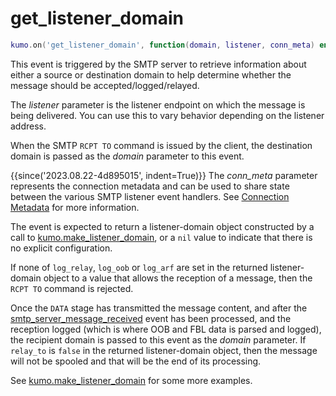 # get_listener_domain

```lua
kumo.on('get_listener_domain', function(domain, listener, conn_meta) end)
```

This event is triggered by the SMTP server to retrieve information about
either a source or destination domain to help determine whether the message
should be accepted/logged/relayed.

The *listener* parameter is the listener endpoint on which the message
is being delivered.  You can use this to vary behavior depending on the
listener address.

When the SMTP `RCPT TO` command is issued by the client, the destination
domain is passed as the *domain* parameter to this event.

{{since('2023.08.22-4d895015', indent=True)}}
    The *conn_meta* parameter represents the connection metadata and
    can be used to share state between the various SMTP listener
    event handlers. See [Connection Metadata](../connectionmeta.md)
    for more information.

The event is expected to return a listener-domain object constructed
by a call to [kumo.make_listener_domain](../kumo/make_listener_domain/index.md),
or a `nil` value to indicate that there is no explicit configuration.

If none of `log_relay`, `log_oob` or `log_arf` are set in the returned
listener-domain object to a value that allows the reception of a message, then
the `RCPT TO` command is rejected.

Once the `DATA` stage has transmitted the message content, and after the
[smtp_server_message_received](../events/smtp_server_message_received.md) event
has been processed, and the reception logged (which is where OOB and FBL data
is parsed and logged), the recipient domain is passed to this event as the
*domain* parameter. If `relay_to` is `false` in the returned listener-domain
object, then the message will not be spooled and that will be the end of its
processing.

See [kumo.make_listener_domain](../kumo/make_listener_domain/index.md) for some more
examples.
